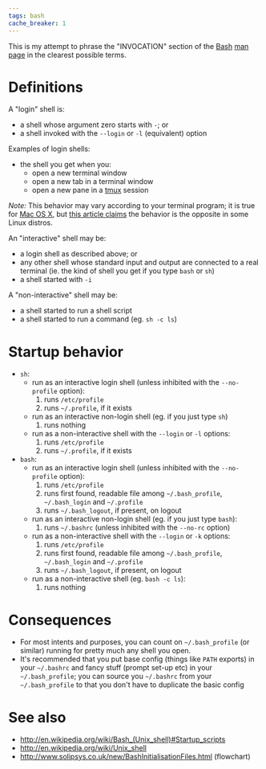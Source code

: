 ```yaml
---
tags: bash
cache_breaker: 1
---
```


This is my attempt to phrase the "INVOCATION" section of the [Bash](/wiki/Bash) [man page](/wiki/man_page) in the clearest possible terms.

# Definitions

A "login" shell is:

-   a shell whose argument zero starts with `-`; or
-   a shell invoked with the `--login` or `-l` (equivalent) option

Examples of login shells:

-   the shell you get when you:
    -   open a new terminal window
    -   open a new tab in a terminal window
    -   open a new pane in a [tmux](/wiki/tmux) session

*Note:* This behavior may vary according to your terminal program; it is true for [Mac OS X](/wiki/Mac_OS_X), but [this article claims](http://www.joshstaiger.org/archives/2005/07/bash_profile_vs.html) the behavior is the opposite in some Linux distros.

An "interactive" shell may be:

-   a login shell as described above; or
-   any other shell whose standard input and output are connected to a real terminal (ie. the kind of shell you get if you type `bash` or `sh`)
-   a shell started with `-i`

A "non-interactive" shell may be:

-   a shell started to run a shell script
-   a shell started to run a command (eg. `sh -c ls`)

# Startup behavior

-   `sh`:
    -   run as an interactive login shell (unless inhibited with the `--no-profile` option):
        1.  runs `/etc/profile`
        2.  runs `~/.profile`, if it exists
    -   run as an interactive non-login shell (eg. if you just type `sh`)
        1.  runs nothing
    -   run as a non-interactive shell with the `--login` or `-l` options:
        1.  runs `/etc/profile`
        2.  runs `~/.profile`, if it exists
-   `bash`:
    -   run as an interactive login shell (unless inhibited with the `--no-profile` option):
        1.  runs `/etc/profile`
        2.  runs first found, readable file among `~/.bash_profile`, `~/.bash_login` and `~/.profile`
        3.  runs `~/.bash_logout`, if present, on logout
    -   run as an interactive non-login shell (eg. if you just type `bash`):
        1.  runs `~/.bashrc` (unless inhibited with the `--no-rc` option)
    -   run as a non-interactive shell with the `--login` or `-k` options:
        1.  runs `/etc/profile`
        2.  runs first found, readable file among `~/.bash_profile`, `~/.bash_login` and `~/.profile`
        3.  runs `~/.bash_logout`, if present, on logout
    -   run as a non-interactive shell (eg. `bash -c ls`):
        1.  runs nothing

# Consequences

-   For most intents and purposes, you can count on `~/.bash_profile` (or similar) running for pretty much any shell you open.
-   It's recommended that you put base config (things like `PATH` exports) in your `~/.bashrc` and fancy stuff (prompt set-up etc) in your `~/.bash_profile`; you can source you `~/.bashrc` from your `~/.bash_profile` to that you don't have to duplicate the basic config

# See also

-   <http://en.wikipedia.org/wiki/Bash_(Unix_shell)#Startup_scripts>
-   <http://en.wikipedia.org/wiki/Unix_shell>
-   <http://www.solipsys.co.uk/new/BashInitialisationFiles.html> (flowchart)

